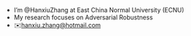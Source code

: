 - I’m @HanxiuZhang at East China Normal University (ECNU)
- My research focuses on Adversarial Robustness
- ✉️hanxiu.zhang@hotmail.com

<!---
HanxiuZhang/HanxiuZhang is a ✨ special ✨ repository because its `README.md` (this file) appears on your GitHub profile.
You can click the Preview link to take a look at your changes.
--->
